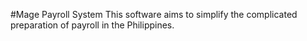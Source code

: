 #Mage Payroll System
This software aims to simplify the complicated preparation of payroll in the Philippines.
